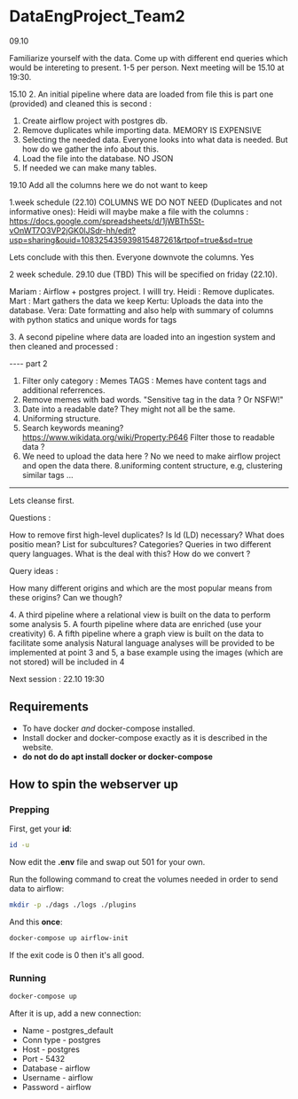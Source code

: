 # DataEngProject_Team2

09.10

Familiarize yourself with the data.
Come up with different end queries which would be intereting to present. 1-5 per person.
Next meeting will be 15.10 at 19:30.


15.10
 An initial pipeline where data are loaded from file this is part one  (provided) and cleaned this is second : 
1. Create airflow project with postgres db.
2. Remove duplicates while importing data. MEMORY IS EXPENSIVE
3. Selecting the needed data. Everyone looks into what data is needed. But how do we gather the info about this.
4. Load the file into the database. NO JSON
5. If needed we can make many tables.

19.10 Add all the columns here we do not want to keep

1.week schedule (22.10)
COLUMNS WE DO NOT NEED (Duplicates and not informative ones): 
  Heidi will maybe make a file with the columns : https://docs.google.com/spreadsheets/d/1jWBTh5St-vOnWT7O3VP2jGK0lJSdr-hh/edit?usp=sharing&ouid=108325435939815487261&rtpof=true&sd=true

Lets conclude with this then. Everyone downvote the columns. Yes

 2 week schedule. 29.10 due (TBD)
This will be specified on friday (22.10).

Mariam : Airflow + postgres project. I willl try.
Heidi : Remove duplicates.
Mart : Mart gathers the data we keep
Kertu: Uploads the data into the database.
Vera: Date formatting and also help with summary of columns with python
statics and unique words for tags


 A second pipeline where data are loaded into an ingestion system and then cleaned and processed :

---- part 2
1. Filter only category : Memes TAGS : Memes have content tags and additional referrences.
2. Remove memes with bad words. "Sensitive tag in the data ? Or NSFW!"
4. Date into a readable date? They might not all be the same.
5. Uniforming structure. 
6. Search keywords meaning? https://www.wikidata.org/wiki/Property:P646 Filter those to readable data ? 
7. We need to upload the data here ? No we need to make airflow project and open the data there. 
8.uniforming content structure, e.g, clustering similar tags
...
-----
Lets cleanse first.


Questions :

How to remove first high-level duplicates?
Is ld (LD) necessary?
What does positio mean? List for subcultures? Categories?
Queries in two different query languages. What is the deal with this? How do we convert ?


Query ideas :

How many different origins and which are the most popular means from these origins?
Can we though?



 A third pipeline where a relational view is built on the data to perform some analysis
 A fourth pipeline where data are enriched (use your creativity)
 A fifth pipeline where a graph view is built on the data to facilitate some analysis
Natural language analyses will be provided to be implemented at point 3 and 5, a base example using the images (which are not stored) will be included in 4

Next session : 22.10 19:30


## Requirements

* To have docker *and* docker-compose installed.
* Install docker and docker-compose exactly as it is described in the website.
* **do not do do apt install docker or docker-compose**

## How to spin the webserver up

### Prepping

First, get your **id**:
```sh
id -u
```

Now edit the **.env** file and swap out 501 for your own.

Run the following command to creat the volumes needed in order to send data to airflow:
```sh
mkdir -p ./dags ./logs ./plugins
```

And this **once**:
```sh
docker-compose up airflow-init
```
If the exit code is 0 then it's all good.

### Running

```sh
docker-compose up
```

After it is up, add a new connection:

* Name - postgres_default
* Conn type - postgres
* Host - postgres
* Port - 5432
* Database - airflow
* Username - airflow
* Password - airflow
